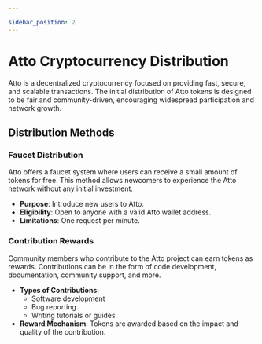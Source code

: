 ```yaml
---

sidebar_position: 2
---
```


# Atto Cryptocurrency Distribution

Atto is a decentralized cryptocurrency focused on providing fast, secure, and scalable transactions. The initial distribution of Atto tokens is designed to be fair and community-driven, encouraging widespread participation and network growth.

## Distribution Methods

### Faucet Distribution

Atto offers a faucet system where users can receive a small amount of tokens for free. This method allows newcomers to experience the Atto network without any initial investment.

- **Purpose**: Introduce new users to Atto.
- **Eligibility**: Open to anyone with a valid Atto wallet address.
- **Limitations**: One request per minute.

### Contribution Rewards

Community members who contribute to the Atto project can earn tokens as rewards. Contributions can be in the form of code development, documentation, community support, and more.

- **Types of Contributions**:
    - Software development
    - Bug reporting
    - Writing tutorials or guides
- **Reward Mechanism**: Tokens are awarded based on the impact and quality of the contribution.